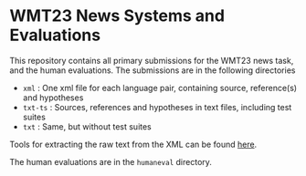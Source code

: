 # WMT23 News Systems and Evaluations

This repository contains all primary submissions for the WMT23 news task, and the human evaluations.
The submissions are in the following directories

* `xml` : One xml file for each language pair, containing source, reference(s) and hypotheses
* `txt-ts` : Sources, references and hypotheses in text files, including test suites
* `txt` : Same, but without test suites

Tools for extracting the raw text from the XML can be found [here](https://github.com/wmt-conference/wmt-format-tools).

The human evaluations are in the `humaneval` directory.


